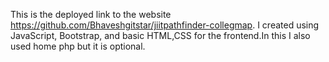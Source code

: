This is the deployed link to the website https://github.com/Bhaveshgitstar/jiitpathfinder-collegmap. I created using JavaScript, Bootstrap, and basic HTML,CSS for the frontend.In this I also used home php but it is optional.

